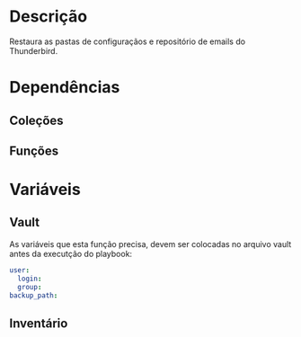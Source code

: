 # Descrição

Restaura as pastas de configuraçãos e repositório de emails do Thunderbird.

# Dependências

## Coleções

## Funções

# Variáveis

## Vault

As variáveis que esta função precisa, devem ser colocadas no arquivo vault antes da executção do playbook:

```yaml
user:
  login: 
  group: 
backup_path: 
```

## Inventário
